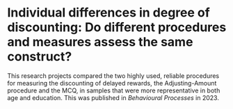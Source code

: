 # Individual differences in degree of discounting: Do different procedures and measures assess the same construct?

This research projects compared the two highly used, reliable procedures for measuring the discounting of delayed rewards, the Adjusting-Amount procedure and the MCQ, in samples that were more representative in both age and education.  This was published in *Behavioural Processes* in 2023.  
